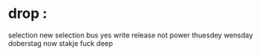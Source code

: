 # drop :
selection new selection
bus
yes
write
release
not power
thuesdey
wensday
doberstag
now
stakje
fuck
deep
